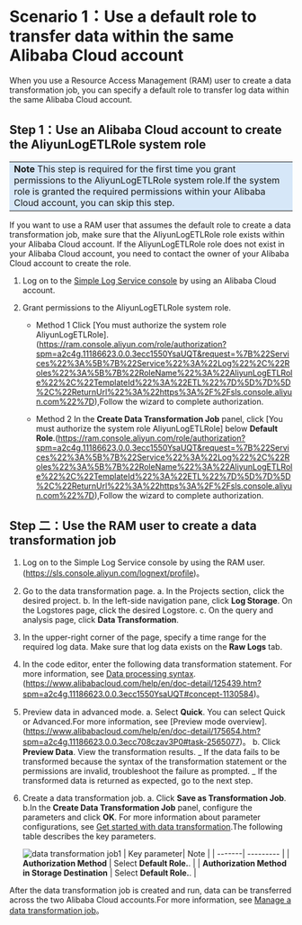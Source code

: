 # Scenario 1：Use a default role to transfer data within the same Alibaba Cloud account

When you use a Resource Access Management (RAM) user to create a data transformation job, you can specify a default role to transfer log data within the same Alibaba Cloud account.

## Step 1：Use an Alibaba Cloud account to create the AliyunLogETLRole system role

<table><tr><td bgcolor="#d6e7f8"><b>Note</b> This step is required for the first time you grant permissions to the AliyunLogETLRole system role.If the system role is granted the required permissions within your Alibaba Cloud account, you can skip this step.</td></tr></table>
If you want to use a RAM user that assumes the default role to create a data transformation job, make sure that the AliyunLogETLRole role exists within your Alibaba Cloud account. If the AliyunLogETLRole role does not exist in your Alibaba Cloud account, you need to contact the owner of your Alibaba Cloud account to create the role.

1. Log on to the [Simple Log Service console](https://sls.console.aliyun.com/lognext/profile) by using an Alibaba Cloud account.
2. Grant permissions to the AliyunLogETLRole system role.

   - Method 1
     Click [You must authorize the system role AliyunLogETLRole].(https://ram.console.aliyun.com/role/authorization?spm=a2c4g.11186623.0.0.3ecc1550YsaUQT&request=%7B%22Services%22%3A%5B%7B%22Service%22%3A%22Log%22%2C%22Roles%22%3A%5B%7B%22RoleName%22%3A%22AliyunLogETLRole%22%2C%22TemplateId%22%3A%22ETL%22%7D%5D%7D%5D%2C%22ReturnUrl%22%3A%22https%3A%2F%2Fsls.console.aliyun.com%22%7D),Follow the wizard to complete authorization.

   - Method 2
     In the **Create Data Transformation Job** panel, click [You must authorize the system role AliyunLogETLRole] below **Default Role**.(https://ram.console.aliyun.com/role/authorization?spm=a2c4g.11186623.0.0.3ecc1550YsaUQT&request=%7B%22Services%22%3A%5B%7B%22Service%22%3A%22Log%22%2C%22Roles%22%3A%5B%7B%22RoleName%22%3A%22AliyunLogETLRole%22%2C%22TemplateId%22%3A%22ETL%22%7D%5D%7D%5D%2C%22ReturnUrl%22%3A%22https%3A%2F%2Fsls.console.aliyun.com%22%7D),Follow the wizard to complete authorization.

## Step 二：Use the RAM user to create a data transformation job

1. Log on to the Simple Log Service console by using the RAM user.(https://sls.console.aliyun.com/lognext/profile)。
2. Go to the data transformation page.
   a. In the Projects section, click the desired project.
   b. In the left-side navigation pane, click **Log Storage**. On the Logstores page, click the desired Logstore.
   c. On the query and analysis page, click **Data Transformation**.
3. In the upper-right corner of the page, specify a time range for the required log data.
   Make sure that log data exists on the **Raw Logs** tab.
4. In the code editor, enter the following data transformation statement.
   For more information, see [Data processing syntax](https://www.alibabacloud.com/help/en/doc-detail/125439.htm?spm=a2c4g.11186623.0.0.10b9708cbP33kd#concept-1130584).(https://www.alibabacloud.com/help/en/doc-detail/125439.htm?spm=a2c4g.11186623.0.0.3ecc1550YsaUQT#concept-1130584)。

5. Preview data in advanced mode.
   a. Select **Quick**.
   You can select Quick or Advanced.For more information, see [Preview mode overview].(https://www.alibabacloud.com/help/en/doc-detail/175654.htm?spm=a2c4g.11186623.0.0.3ecc708czav3P0#task-2565077)。
   b. Click **Preview Data**.
   View the transformation results.
   _ If the data fails to be transformed because the syntax of the transformation statement or the permissions are invalid, troubleshoot the failure as prompted.
   _ If the transformed data is returned as expected, go to the next step.
6. Create a data transformation job.
   a. Click **Save as Transformation Job**.
   b.In the **Create Data Transformation Job** panel, configure the parameters and click **OK**.
   For more information about parameter configurations, see [Get started with data transformation](https://www.alibabacloud.com/help/en/doc-detail/140895.htm?spm=a2c4g.11186623.0.0.3ecc4b41qzBlx8#task-2316153).The following table describes the key parameters.

   ![data transformation job1](/img/dataprocessdemo/配置数据加工/数据加工作业1.png)
   | Key parameter| Note |
   | -------| --------- |
   | **Authorization Method** | Select **Default Role.**. |
   | **Authorization Method in Storage Destination** | Select **Default Role.**. |

After the data transformation job is created and run, data can be transferred across the two Alibaba Cloud accounts.For more information, see [Manage a data transformation job](https://www.alibabacloud.com/help/en/doc-detail/128744.htm?spm=a2c4g.11186623.0.0.3ecc2b0dnrsMRZ#task-1580295)。

